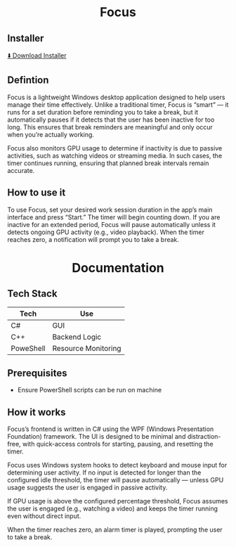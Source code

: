 # <center>Focus

## Installer
[⬇️ Download Installer]()

## Defintion
Focus is a lightweight Windows desktop application designed to help users manage their time effectively. Unlike a traditional timer, Focus is “smart” — it runs for a set duration before reminding you to take a break, but it automatically pauses if it detects that the user has been inactive for too long. This ensures that break reminders are meaningful and only occur when you’re actually working.

Focus also monitors GPU usage to determine if inactivity is due to passive activities, such as watching videos or streaming media. In such cases, the timer continues running, ensuring that planned break intervals remain accurate.

## How to use it
To use Focus, set your desired work session duration in the app’s main interface and press “Start.” The timer will begin counting down. If you are inactive for an extended period, Focus will pause automatically unless it detects ongoing GPU activity (e.g., video playback). When the timer reaches zero, a notification will prompt you to take a break.

# <center>Documentation
## Tech Stack
| Tech | Use|
|-|-|
|C#|GUI
|C++|Backend Logic
|PoweShell|Resource Monitoring

## Prerequisites
* Ensure PowerShell scripts can be run on machine

## How it works
Focus’s frontend is written in C# using the WPF (Windows Presentation Foundation) framework. The UI is designed to be minimal and distraction-free, with quick-access controls for starting, pausing, and resetting the timer.

Focus uses Windows system hooks to detect keyboard and mouse input for determining user activity. If no input is detected for longer than the configured idle threshold, the timer will pause automatically — unless GPU usage suggests the user is engaged in passive activity.

If GPU usage is above the configured percentage threshold, Focus assumes the user is engaged (e.g., watching a video) and keeps the timer running even without direct input.

When the timer reaches zero, an alarm timer is played, prompting the user to take a break.